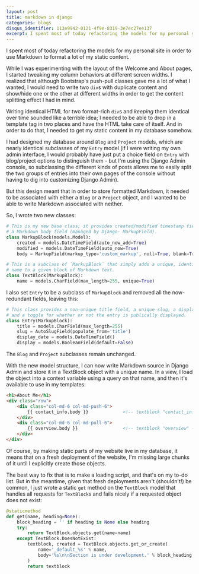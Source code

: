 ```yaml
---
layout: post
title: markdown in django
categories: blogs
disqus_identifier: 113e9942-0121-4f9e-8319-3e7ec27ee137
excerpt: I spent most of today refactoring the models for my personal site in order to use Markdown to format a lot of my static content.
---
```


I spent most of today refactoring the models for my personal site in order to use Markdown to format a lot of my static content.

While I was experimenting with the layout of the Welcome and About pages, I started tweaking my column behaviors at different screen widths.  I realized that although Bootstrap's push-pull classes gave me a lot of what I wanted, I would need to write two `div`s with duplicate content and show/hide one or the other at different widths in order to get the content splitting effect I had in mind.

Writing identical HTML for two format-rich `div`s and _keeping_ them identical over time sounded like a terrible idea; I needed to be able to drop in a template tag in two places and have the HTML take care of itself.  And in order to do that, I needed to get my static content in my database somehow.

I had designed my database around `Blog` and `Project` models, which are nearly identical subclasses of my `Entry` model (if I were writing my own admin interface, I would probably have just put a choice field on `Entry` with blog/project options to distinguish them - but I'm using the Django Admin console, so subclassing the different kinds of posts allows me to easily split the two groups of entries into their own pages of the console without having to dig into customizing Django Admin).

But this design meant that in order to store formatted Markdown, it needed to be associated with either a `Blog` or a `Project` object, and I wanted to be able to write Markdown associated with neither.

So, I wrote two new classes:

``` python
# This is my new base class; it provides created/modified timestamp fields and
# a Markdown body field (managed by Django- MarkupField).
class MarkupBlock(models.Model):
    created = models.DateTimeField(auto_now_add=True)
    modified = models.DateTimeField(auto_now=True)
    body = MarkupField(markup_type='custom_markup', null=True, blank=True)

# This is a subclass of `MarkupBlock` that simply adds a unique, identifying
# name to a given block of Markdown text.
class TextBlock(MarkupBlock):
    name = models.CharField(max_length=255, unique=True)
```

I also set `Entry` to be a subclass of `MarkupBlock` and removed all the now-redundant fields, leaving this:

``` python
# This class provides a non-unique title field, a unique slug, a display date,
# and a toggle for whether or not the entry is publically displayed.
class Entry(MarkupBlock):
    title = models.CharField(max_length=255)
    slug = AutoSlugField(populate_from='title')
    display_date = models.DateTimeField()
    display = models.BooleanField(default=False)
```

The `Blog` and `Project` subclasses remain unchanged.

With the new model structure, I can now write Markdown source in Django Admin and store it in a TextBlock object with a unique name.  In a view, I load the object into a context variable using a query on that name, and then it's available to use in my templates:

``` html
<h1>About Me</h1>
<div class="row">
    <div class="col-md-6 col-md-push-6">
        {{ contact_info.body }}             <!-- textblock "contact_info" -->
    </div>
    <div class="col-md-6 col-md-pull-6">
        {{ overview.body }}                 <!-- textblock "overview" -->
    </div>
</div>
```

Of course, by making static parts of my website live in my database, it means that on a fresh deployment of the website, I'm missing large chunks of it until I explicitly create those objects.

The best way to fix that is to make a loading script, and that's on my to-do list.  But in the meantime, given that fresh deployments aren't (shouldn't!) be common, I just wrote a static `get` method on the `TextBlock` model that handles all requests for `TextBlock`s and fails nicely if a requested object does not exist:

``` python
@staticmethod
def get(name, heading=None):
    block_heading = '' if heading is None else heading
    try:
        return TextBlock.objects.get(name=name)
    except TextBlock.DoesNotExist:
        textblock, created = TextBlock.objects.get_or_create(
            name='_default_%s' % name,
            body='%s\n\nSection is under development.' % block_heading
        )
        return textblock
```
